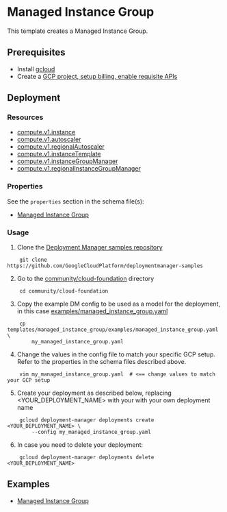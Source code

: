 # Managed Instance Group

This template creates a Managed Instance Group.

## Prerequisites

- Install [gcloud](https://cloud.google.com/sdk)
- Create a [GCP project, setup billing, enable requisite APIs](../project/README.md)

## Deployment

### Resources

- [compute.v1.instance](https://cloud.google.com/compute/docs/reference/latest/instances)
- [compute.v1.autoscaler](https://cloud.google.com/compute/docs/reference/latest/autoscalers)
- [compute.v1.regionalAutoscaler](https://cloud.google.com/compute/docs/reference/latest/regionAutoscalers)
- [compute.v1.instanceTemplate](https://cloud.google.com/compute/docs/reference/latest/instanceTemplates)
- [compute.v1.instanceGroupManager](https://cloud.google.com/compute/docs/reference/latest/instanceGroupManagers)
- [compute.v1.regionalInstanceGroupManager](https://cloud.google.com/compute/docs/reference/latest/regionInstanceGroupManagers)

### Properties

See the `properties` section in the schema file(s):

- [Managed Instance Group](managed_instance_group.py.schema)

### Usage

1. Clone the [Deployment Manager samples repository](https://github.com/GoogleCloudPlatform/deploymentmanager-samples)

```shell
    git clone https://github.com/GoogleCloudPlatform/deploymentmanager-samples
```

2. Go to the [community/cloud-foundation](../../) directory

```shell
    cd community/cloud-foundation
```

3. Copy the example DM config to be used as a model for the deployment, in this
   case [examples/managed\_instance\_group.yaml](examples/managed_instance_group.yaml)

```shell
    cp templates/managed_instance_group/examples/managed_instance_group.yaml \
        my_managed_instance_group.yaml
```

4. Change the values in the config file to match your specific GCP setup.
   Refer to the properties in the schema files described above.

```shell
    vim my_managed_instance_group.yaml  # <== change values to match your GCP setup
```

5. Create your deployment as described below, replacing <YOUR_DEPLOYMENT_NAME>
   with your with your own deployment name

```shell
    gcloud deployment-manager deployments create <YOUR_DEPLOYMENT_NAME> \
        --config my_managed_instance_group.yaml
```

6. In case you need to delete your deployment:

```shell
    gcloud deployment-manager deployments delete <YOUR_DEPLOYMENT_NAME>
```

## Examples

- [Managed Instance Group](examples/managed_instance_group.yaml)
